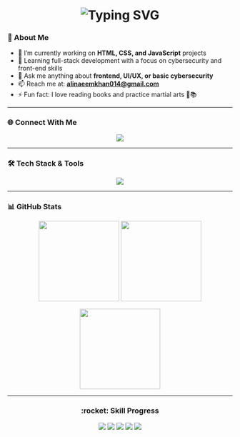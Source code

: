 <h1 align="center">
  <img src="https://readme-typing-svg.demolab.com?font=Fira+Code&weight=500&size=26&pause=1000&color=00FFD1&center=true&vCenter=true&width=600&lines=Hey+%F0%9F%91%8B%2C+I'm+Ali+Naeem;Frontend+Dev+%F0%9F%9A%80+%7C+Cybersecurity+Student;Crafting+Modern+UIs+with+TailwindCSS;Learning+JS+and+Backend+Techs+%F0%9F%92%BB;Code.+Create.+Conquer." alt="Typing SVG" />
</h1>

### :rocket: About Me
- :telescope: I’m currently working on <strong>HTML, CSS, and JavaScript</strong> projects  
- :seedling: Learning full-stack development with a focus on cybersecurity and front-end skills  
- :speech_balloon: Ask me anything about <strong>frontend, UI/UX, or basic cybersecurity</strong>  
- :mailbox: Reach me at: <strong>alinaeemkhan014@gmail.com</strong>  
- :zap: Fun fact: I love reading books and practice martial arts 🥋📚  

---

### :globe_with_meridians: Connect With Me
<p align="center">
  <a href="mailto:alinaeemkhan014@gmail.com">
    <img src="https://img.shields.io/badge/Gmail-alinaeemkhan014@gmail.com-D14836?style=for-the-badge&logo=gmail&logoColor=white"/>
  </a>
</p>

---

### :hammer_and_wrench: Tech Stack & Tools
<p align="center">
  <img src="https://skillicons.dev/icons?i=html,canva,css,js,react,tailwind,git,github,vscode,figma,linux,npm,vercel&perline=8" />
</p>

---

### :bar_chart: GitHub Stats
<p align="center">
  <img src="https://github-readme-stats.vercel.app/api?username=alinaeem-011&show_icons=true&theme=tokyonight&hide=issues&border_radius=10" height="180"/>
  <img src="https://github-readme-stats.vercel.app/api/top-langs/?username=alinaeem-011&layout=compact&theme=tokyonight&border_radius=10" height="180"/>
</p>
<p align="center">
  <img src="https://github-readme-streak-stats.herokuapp.com?user=alinaeem-011&theme=tokyonight&date_format=M%20j%5B%2C%20Y%5D&border_radius=10" height="180"/>
</p>

---

<h3 align="center">:rocket: Skill Progress</h3>
<p align="center">
  <img src="https://img.shields.io/badge/HTML-Intermediate-%23E34F26?style=for-the-badge&logo=html5&logoColor=white" />
  <img src="https://img.shields.io/badge/CSS-Intermediate-%231572B6?style=for-the-badge&logo=css3&logoColor=white" />
  <img src="https://img.shields.io/badge/JavaScript-Beginner-%23F7DF1E?style=for-the-badge&logo=javascript&logoColor=black" />
  <img src="https://img.shields.io/badge/TailwindCSS-Learning-%2338BDF8?style=for-the-badge&logo=tailwindcss&logoColor=white" />
  <img src="https://img.shields.io/badge/Canva-Design%20Tool-%2300C4CC?style=for-the-badge&logo=canva&logoColor=white" />
</p>
